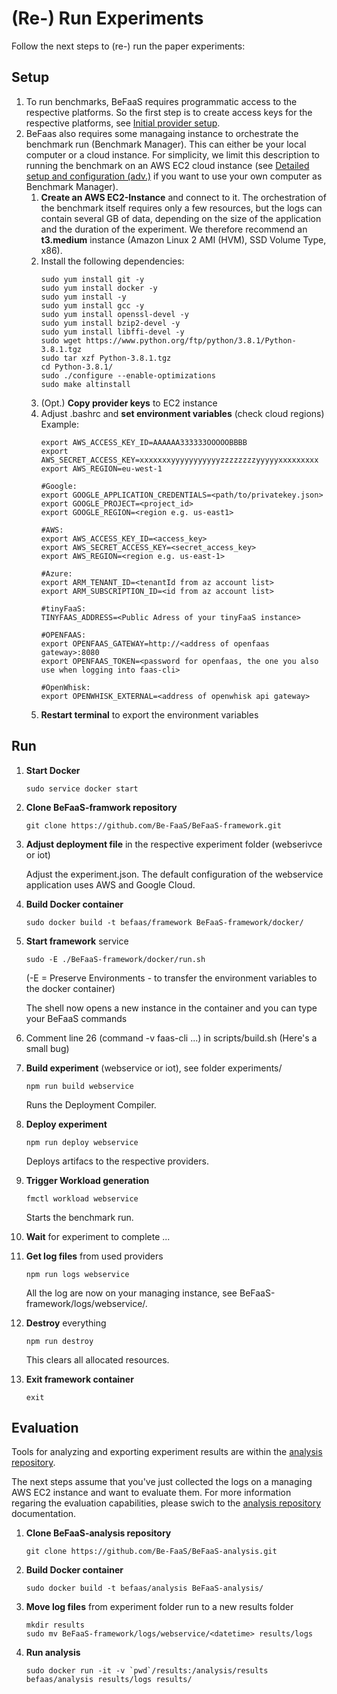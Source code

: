 # (Re-) Run Experiments

Follow the next steps to (re-) run the paper experiments:

## Setup

1. To run benchmarks, BeFaaS requires programmatic access to the respective platforms. So the first step is to create access keys for the respective platforms, see [Initial provider setup](providerSetup.md). 
2. BeFaas also requires some managaing instance to orchestrate the benchmark run (Benchmark Manager). This can either be your local computer or a cloud instance. For simplicity, we limit this description to running the benchmark on an AWS EC2 cloud instance (see [Detailed setup and configuration (adv.)](details.md) if you want to use your own computer as Benchmark Manager).
	1. **Create an AWS EC2-Instance** and connect to it. The orchestration of the benchmark itself requires only a few resources, but the logs can contain several GB of data, depending on the size of the application and the duration of the experiment. We therefore recommend an **t3.medium** instance (Amazon Linux 2 AMI (HVM), SSD Volume Type, x86). 
	2. Install the following dependencies:
		```
		sudo yum install git -y
		sudo yum install docker -y 
		sudo yum install -y 
		sudo yum install gcc -y 
		sudo yum install openssl-devel -y 
		sudo yum install bzip2-devel -y 
		sudo yum install libffi-devel -y
		sudo wget https://www.python.org/ftp/python/3.8.1/Python-3.8.1.tgz
		sudo tar xzf Python-3.8.1.tgz
		cd Python-3.8.1/
		sudo ./configure --enable-optimizations
		sudo make altinstall
		```
	3. (Opt.) **Copy provider keys** to EC2 instance
	4. Adjust .bashrc and **set environment variables** (check cloud regions)
		Example:
		```
		export AWS_ACCESS_KEY_ID=AAAAAA333333OOOOOBBBB
		export AWS_SECRET_ACCESS_KEY=xxxxxxxyyyyyyyyyyyzzzzzzzzyyyyyxxxxxxxxx
		export AWS_REGION=eu-west-1
		
		#Google:
		export GOOGLE_APPLICATION_CREDENTIALS=<path/to/privatekey.json>
		export GOOGLE_PROJECT=<project_id>
		export GOOGLE_REGION=<region e.g. us-east1>
		
		#AWS:
		export AWS_ACCESS_KEY_ID=<access_key>
		export AWS_SECRET_ACCESS_KEY=<secret_access_key>
		export AWS_REGION=<region e.g. us-east-1>
		
		#Azure:
		export ARM_TENANT_ID=<tenantId from az account list>
		export ARM_SUBSCRIPTION_ID=<id from az account list>
		
		#tinyFaaS:
		TINYFAAS_ADDRESS=<Public Adress of your tinyFaaS instance>
		
		#OPENFAAS:
		export OPENFAAS_GATEWAY=http://<address of openfaas gateway>:8080
		export OPENFAAS_TOKEN=<password for openfaas, the one you also use when logging into faas-cli>
		
		#OpenWhisk:
		export OPENWHISK_EXTERNAL=<address of openwhisk api gateway>
		```
	5. **Restart terminal** to export the environment variables 


## Run

1. **Start Docker**
	```
	sudo service docker start
	```	
2. **Clone BeFaaS-framwork repository**
	```
	git clone https://github.com/Be-FaaS/BeFaaS-framework.git
	```
3. **Adjust deployment file** in the respective experiment folder (webserivce or iot)

	Adjust the experiment.json. The default configuration of the webservice application uses AWS and Google Cloud.
	
4. **Build Docker container**
	```
	sudo docker build -t befaas/framework BeFaaS-framework/docker/
	```
5. **Start framework** service
	```
	sudo -E ./BeFaaS-framework/docker/run.sh
	```
	(-E = Preserve Environments - to transfer the environment variables to the docker container)
	
	The shell now opens a new instance in the container and you can type your BeFaaS commands

6. Comment line 26 (command -v faas-cli ...) in scripts/build.sh (Here's a small bug)
6. **Build experiment** (webservice or iot), see folder experiments/
	```
	npm run build webservice
	```
	Runs the Deployment Compiler.
7. **Deploy experiment**
	```
	npm run deploy webservice
	```
	Deploys artifacs to the respective providers. 
	
8. **Trigger Workload generation**
	```
	fmctl workload webservice
	```
	Starts the benchmark run. 
9. **Wait** for experiment to complete ... 
10. **Get log files** from used providers
	```
	npm run logs webservice
	```
	All the log are now on your managing instance, see BeFaaS-framework/logs/webservice/<datetime>.
11. **Destroy** everything
	```
	npm run destroy
	```
	This clears all allocated resources. 
12. **Exit framework container**
	```
	exit
	```


## Evaluation

Tools for analyzing and exporting experiment results are within the [analysis repository](https://github.com/Be-FaaS/BeFaaS-analysis).

The next steps assume that you've just collected the logs on a managing AWS EC2 instance and want to evaluate them. For more information regaring the evaluation capabilities, please swich to the [analysis repository](https://github.com/Be-FaaS/BeFaaS-analysis) documentation.

1. **Clone BeFaaS-analysis repository**
	```
	git clone https://github.com/Be-FaaS/BeFaaS-analysis.git
	```
2. **Build Docker container**
	```
	sudo docker build -t befaas/analysis BeFaaS-analysis/
	```
3. **Move log files** from experiment folder run to a new results folder
	```
	mkdir results
	sudo mv BeFaaS-framework/logs/webservice/<datetime> results/logs
	```
	
4. **Run analysis**
	```
	sudo docker run -it -v `pwd`/results:/analysis/results befaas/analysis results/logs results/
	```